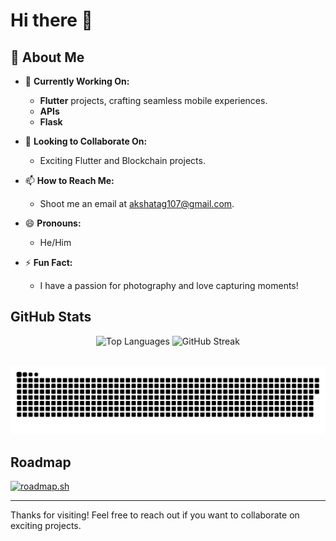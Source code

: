 # Hi there 👋


## 🚀 About Me

- 🔭 **Currently Working On:** 
  - **Flutter** projects, crafting seamless mobile experiences.
  - **APIs**
  - **Flask**
    
- 👯 **Looking to Collaborate On:** 
  - Exciting Flutter and Blockchain projects.

- 📫 **How to Reach Me:** 
  - Shoot me an email at [akshatag107@gmail.com](mailto:akshatag107@gmail.com).

- 😄 **Pronouns:** 
  - He/Him

- ⚡ **Fun Fact:** 
  - I have a passion for photography and love capturing moments!
 
## GitHub Stats

<div align="center">
  <img src="https://github-readme-stats.vercel.app/api/top-langs/?username=Akshat-sGit&layout=compact&langs_count=10&theme=dark" alt="Top Languages" />
  <img src="https://github-readme-streak-stats.herokuapp.com/?user=Akshat-sGit&theme=dark" alt="GitHub Streak" />
</div>

<div id="header" align="center">
  <img src="https://komarev.com/ghpvc/?username=Akshat-sGit&style=for-the-badge&color=orange" alt=""/>
</div>

<p align="center">
 <img width="1000" src="gitSnake.svg" alt="snake"/>
</p>

## Roadmap

[![roadmap.sh](https://roadmap.sh/card/wide/66a4ad8df22c59ba7577758f?variant=dark)](https://roadmap.sh)

---

Thanks for visiting! Feel free to reach out if you want to collaborate on exciting projects.
